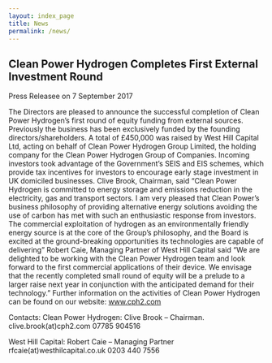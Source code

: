 ```yaml
---
layout: index_page
title: News
permalink: /news/
---
```


Clean Power Hydrogen Completes First External Investment Round
--------------------------------------------------------------
 
Press Releasee on 7 September 2017

The Directors are pleased to announce the successful completion of Clean Power Hydrogen’s first round of equity funding from external sources. Previously the business has been exclusively funded by the founding directors/shareholders.
A total of £450,000 was raised by West Hill Capital Ltd, acting on behalf of Clean Power Hydrogen Group Limited, the holding company for the Clean Power Hydrogen Group of Companies. Incoming investors took advantage of the Government’s SEIS and EIS schemes, which provide tax incentives for investors to encourage early stage investment in UK domiciled businesses.
Clive Brook, Chairman, said “Clean Power Hydrogen is committed to energy storage and emissions reduction in the electricity, gas and transport sectors. I am very pleased that Clean Power’s business philosophy of providing alternative energy solutions avoiding the use of carbon has met with such an enthusiastic response from investors. The commercial exploitation of hydrogen as an environmentally friendly energy source is at the core of the Group’s philosophy, and the Board is excited at the ground-breaking opportunities its technologies are capable of delivering”
Robert Caie, Managing Partner of West Hill Capital said “We are delighted to be working with the Clean Power Hydrogen team and look forward to the first commercial applications of their device. We envisage that the recently completed small round of equity will be a prelude to a larger raise next year in conjunction with the anticipated demand for their technology.”
Further information on the activities of Clean Power Hydrogen can be found on our website:
www.cph2.com

Contacts:
Clean Power Hydrogen:
Clive Brook – Chairman. clive.brook(at)cph2.com       07785 904516

West Hill Capital:
Robert Caie – Managing Partner rfcaie(at)westhilcapital.co.uk  0203 440 7556

